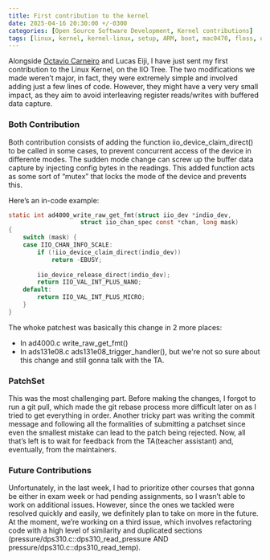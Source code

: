 ```yaml
---
title: First contribution to the kernel
date: 2025-04-16 20:30:00 +/-0300
categories: [Open Source Software Development, Kernel contributions]
tags: [linux, kernel, kernel-linux, setup, ARM, boot, mac0470, floss, open-source, i2c, iio]
---
```


Alongside [Octavio Carneiro](https://o-carneiro.github.io/) and Lucas Eiji, I have just sent my first contribution to the Linux Kernel, on the IIO Tree. The two modifications we made weren’t major, in fact, they were extremely simple and involved adding just a few lines of code. However, they might have a very very small impact, as they aim to avoid interleaving register reads/writes with buffered data capture.

### Both Contribution

Both contribution consists of adding the function iio_device_claim_direct() to be called in some cases, to prevent concurrent access of the device in differente modes. The sudden mode change can screw up the buffer data capture by injecting config bytes in the readings.
This added function acts as some sort of “mutex” that locks the mode of the device and prevents this.

Here’s an in-code example:

```c
static int ad4000_write_raw_get_fmt(struct iio_dev *indio_dev,
				    struct iio_chan_spec const *chan, long mask)
{
	switch (mask) {
	case IIO_CHAN_INFO_SCALE:	
		if (!iio_device_claim_direct(indio_dev))
			return -EBUSY;
		
		iio_device_release_direct(indio_dev);
		return IIO_VAL_INT_PLUS_NANO;
	default:
		return IIO_VAL_INT_PLUS_MICRO;
	}
}
```
The whoke patchest was basically this change in 2 more places: 
 - In ad4000.c write_raw_get_fmt()
 - In ads131e08.c ads131e08_trigger_handler(), but we're not so sure about this change and still gonna talk with the TA.

### PatchSet

This was the most challenging part. Before making the changes, I forgot to run a git pull, which made the git rebase process more difficult later on as I tried to get everything in order. Another tricky part was writing the commit message and following all the formalities of submitting a patchset since even the smallest mistake can lead to the patch being rejected. Now, all that’s left is to wait for feedback from the TA(teacher assistant) and, eventually, from the maintainers.

### Future Contributions

Unfortunately, in the last week, I had to prioritize other courses that gonna be either in exam week or had pending assignments, so I wasn’t able to work on additional issues. However, since the ones we tackled were resolved quickly and easily, we definitely plan to take on more in the future. At the moment, we’re working on a third issue, which involves refactoring code with a high level of similarity and duplicated sections (pressure/dps310.c::dps310_read_pressure AND pressure/dps310.c::dps310_read_temp).
